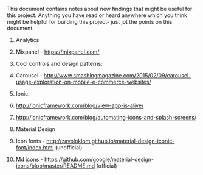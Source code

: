 This document contains notes about new findings that might be useful for this project. Anything you have read or heard anywhere which you think might be helpful for building this project- just jot the points on this document.

1. Analytics
 1. Mixpanel - https://mixpanel.com/

2. Cool controls and design patterns:
 1. Carousel - http://www.smashingmagazine.com/2015/02/09/carousel-usage-exploration-on-mobile-e-commerce-websites/

3. Ionic:
 1. http://ionicframework.com/blog/view-app-is-alive/
 2. http://ionicframework.com/blog/automating-icons-and-splash-screens/

4. Material Design
 1. Icon fonts - http://zavoloklom.github.io/material-design-iconic-font/index.html (unofficial)
 2. Md icons - https://github.com/google/material-design-icons/blob/master/README.md (official)
